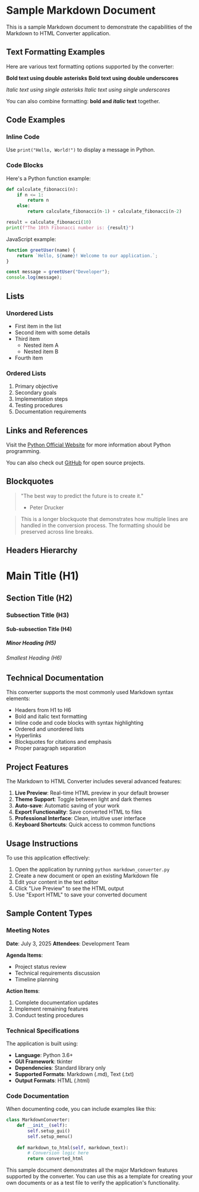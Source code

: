# Sample Markdown Document

This is a sample Markdown document to demonstrate the capabilities of the Markdown to HTML Converter application.

## Text Formatting Examples

Here are various text formatting options supported by the converter:

**Bold text using double asterisks**
__Bold text using double underscores__

*Italic text using single asterisks*
_Italic text using single underscores_

You can also combine formatting: **bold and *italic* text** together.

## Code Examples

### Inline Code
Use `print("Hello, World!")` to display a message in Python.

### Code Blocks

Here's a Python function example:

```python
def calculate_fibonacci(n):
    if n <= 1:
        return n
    else:
        return calculate_fibonacci(n-1) + calculate_fibonacci(n-2)

result = calculate_fibonacci(10)
print(f"The 10th Fibonacci number is: {result}")
```

JavaScript example:

```javascript
function greetUser(name) {
    return `Hello, ${name}! Welcome to our application.`;
}

const message = greetUser("Developer");
console.log(message);
```

## Lists

### Unordered Lists
- First item in the list
- Second item with some details
- Third item
  - Nested item A
  - Nested item B
- Fourth item

### Ordered Lists
1. Primary objective
2. Secondary goals
3. Implementation steps
4. Testing procedures
5. Documentation requirements

## Links and References

Visit the [Python Official Website](https://www.python.org) for more information about Python programming.

You can also check out [GitHub](https://github.com) for open source projects.

## Blockquotes

> "The best way to predict the future is to create it."
> - Peter Drucker

> This is a longer blockquote that demonstrates
> how multiple lines are handled in the conversion
> process. The formatting should be preserved
> across line breaks.

## Headers Hierarchy

# Main Title (H1)
## Section Title (H2)
### Subsection Title (H3)
#### Sub-subsection Title (H4)
##### Minor Heading (H5)
###### Smallest Heading (H6)

## Technical Documentation

This converter supports the most commonly used Markdown syntax elements:

- Headers from H1 to H6
- Bold and italic text formatting
- Inline code and code blocks with syntax highlighting
- Ordered and unordered lists
- Hyperlinks
- Blockquotes for citations and emphasis
- Proper paragraph separation

## Project Features

The Markdown to HTML Converter includes several advanced features:

1. **Live Preview**: Real-time HTML preview in your default browser
2. **Theme Support**: Toggle between light and dark themes
3. **Auto-save**: Automatic saving of your work
4. **Export Functionality**: Save converted HTML to files
5. **Professional Interface**: Clean, intuitive user interface
6. **Keyboard Shortcuts**: Quick access to common functions

## Usage Instructions

To use this application effectively:

1. Open the application by running `python markdown_converter.py`
2. Create a new document or open an existing Markdown file
3. Edit your content in the text editor
4. Click "Live Preview" to see the HTML output
5. Use "Export HTML" to save your converted document

## Sample Content Types

### Meeting Notes
**Date**: July 3, 2025
**Attendees**: Development Team

**Agenda Items**:
- Project status review
- Technical requirements discussion
- Timeline planning

**Action Items**:
1. Complete documentation updates
2. Implement remaining features
3. Conduct testing procedures

### Technical Specifications

The application is built using:
- **Language**: Python 3.6+
- **GUI Framework**: tkinter
- **Dependencies**: Standard library only
- **Supported Formats**: Markdown (.md), Text (.txt)
- **Output Formats**: HTML (.html)

### Code Documentation

When documenting code, you can include examples like this:

```python
class MarkdownConverter:
    def __init__(self):
        self.setup_gui()
        self.setup_menu()
    
    def markdown_to_html(self, markdown_text):
        # Conversion logic here
        return converted_html
```

This sample document demonstrates all the major Markdown features supported by the converter. You can use this as a template for creating your own documents or as a test file to verify the application's functionality.
